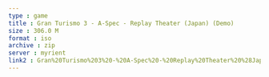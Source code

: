 ```yaml
---
type : game
title : Gran Turismo 3 - A-Spec - Replay Theater (Japan) (Demo)
size : 306.0 M
format : iso
archive : zip
server : myrient
link2 : Gran%20Turismo%203%20-%20A-Spec%20-%20Replay%20Theater%20%28Japan%29%20%28Demo%29
---
```

